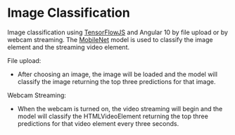 # Image Classification
Image classification using [TensorFlowJS](https://www.tensorflow.org/js) and Angular 10 by file upload or by webcam streaming. The [MobileNet](https://github.com/tensorflow/tfjs-models/tree/master/mobilenet) model is used to classify the image element and the streaming video element.

File upload:

* After choosing an image, the image will be loaded and the model will classify the image returning the top three predictions for that image.
  
Webcam Streaming:

* When the webcam is turned on, the video streaming will begin and the model will classify the HTMLVideoElement returning the top three predictions for that video element every three seconds.
